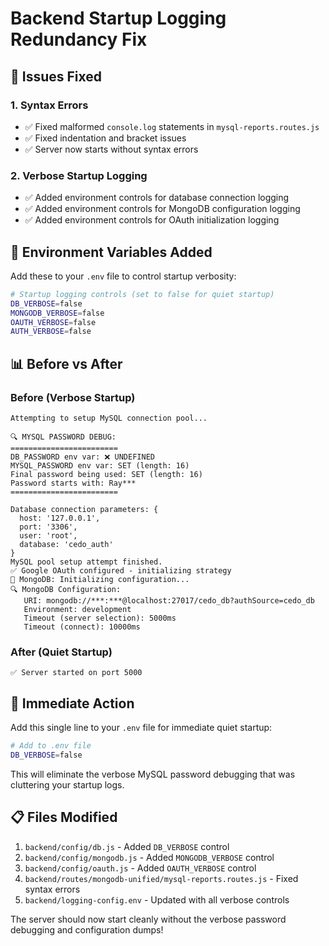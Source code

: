 # Backend Startup Logging Redundancy Fix

## 🎯 **Issues Fixed**

### 1. **Syntax Errors**
- ✅ Fixed malformed `console.log` statements in `mysql-reports.routes.js`
- ✅ Fixed indentation and bracket issues
- ✅ Server now starts without syntax errors

### 2. **Verbose Startup Logging**
- ✅ Added environment controls for database connection logging
- ✅ Added environment controls for MongoDB configuration logging
- ✅ Added environment controls for OAuth initialization logging

## 🔧 **Environment Variables Added**

Add these to your `.env` file to control startup verbosity:

```bash
# Startup logging controls (set to false for quiet startup)
DB_VERBOSE=false
MONGODB_VERBOSE=false  
OAUTH_VERBOSE=false
AUTH_VERBOSE=false
```

## 📊 **Before vs After**

### **Before (Verbose Startup)**
```
Attempting to setup MySQL connection pool...

🔍 MYSQL PASSWORD DEBUG:
========================
DB_PASSWORD env var: ❌ UNDEFINED
MYSQL_PASSWORD env var: SET (length: 16)
Final password being used: SET (length: 16)
Password starts with: Ray***
========================

Database connection parameters: {
  host: '127.0.0.1',
  port: '3306',
  user: 'root',
  database: 'cedo_auth'
}
MySQL pool setup attempt finished.
✅ Google OAuth configured - initializing strategy
🍃 MongoDB: Initializing configuration...
🔍 MongoDB Configuration:
   URI: mongodb://***:***@localhost:27017/cedo_db?authSource=cedo_db
   Environment: development
   Timeout (server selection): 5000ms
   Timeout (connect): 10000ms
```

### **After (Quiet Startup)**
```
✅ Server started on port 5000
```

## 🚀 **Immediate Action**

Add this single line to your `.env` file for immediate quiet startup:

```bash
# Add to .env file
DB_VERBOSE=false
```

This will eliminate the verbose MySQL password debugging that was cluttering your startup logs.

## 📋 **Files Modified**

1. `backend/config/db.js` - Added `DB_VERBOSE` control
2. `backend/config/mongodb.js` - Added `MONGODB_VERBOSE` control  
3. `backend/config/oauth.js` - Added `OAUTH_VERBOSE` control
4. `backend/routes/mongodb-unified/mysql-reports.routes.js` - Fixed syntax errors
5. `backend/logging-config.env` - Updated with all verbose controls

The server should now start cleanly without the verbose password debugging and configuration dumps!

